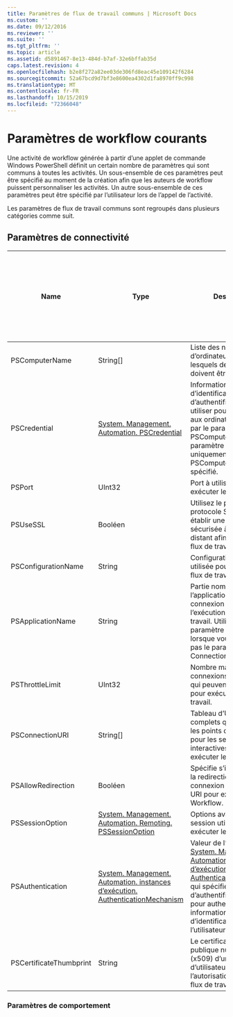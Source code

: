 ```yaml
---
title: Paramètres de flux de travail communs | Microsoft Docs
ms.custom: ''
ms.date: 09/12/2016
ms.reviewer: ''
ms.suite: ''
ms.tgt_pltfrm: ''
ms.topic: article
ms.assetid: d5891467-8e13-484d-b7af-32e6bffab35d
caps.latest.revision: 4
ms.openlocfilehash: b2e8f272a82ee03de306fd8eac45e109142f6284
ms.sourcegitcommit: 52a67bcd9d7bf3e8600ea4302d1fa8970ff9c998
ms.translationtype: MT
ms.contentlocale: fr-FR
ms.lasthandoff: 10/15/2019
ms.locfileid: "72366048"
---
```

# <a name="common-workflow-parameters"></a>Paramètres de workflow courants

Une activité de workflow générée à partir d’une applet de commande Windows PowerShell définit un certain nombre de paramètres qui sont communs à toutes les activités. Un sous-ensemble de ces paramètres peut être spécifié au moment de la création afin que les auteurs de workflow puissent personnaliser les activités. Un autre sous-ensemble de ces paramètres peut être spécifié par l’utilisateur lors de l’appel de l’activité.

Les paramètres de flux de travail communs sont regroupés dans plusieurs catégories comme suit.

## <a name="connectivity-parameters"></a>Paramètres de connectivité

|Name|Type|Description|Peut être spécifié par l’utilisateur final au moment de l’exécution ?|Peut être spécifié par l’auteur du flux de travail au moment de la création ?|Peut être spécifié par l’auteur du flux de travail au moment de l’instanciation ?|
|----------|----------|-----------------|-----------------------------------------------------|------------------------------------------------------------|-----------------------------------------------------------|
|PSComputerName|String[]|Liste des noms d’ordinateurs pour lesquels des travaux doivent être lancés.|Oui|Oui|Oui|
|PSCredential|[System. Management. Automation. PSCredential](/dotnet/api/System.Management.Automation.PSCredential)|Informations d’identification d’authentification à utiliser pour se connecter aux ordinateurs spécifiés par le paramètre PSComputerName. Ce paramètre est valide uniquement si PSComputerName est spécifié.|Oui|Oui|Oui|
|PSPort|UInt32|Port à utiliser pour exécuter le flux de travail.|Oui|Oui|Oui|
|PSUseSSL|Booléen|Utilisez le protocole protocole SSL (SSL) pour établir une connexion sécurisée à l’ordinateur distant afin d’exécuter le flux de travail.|Oui|Oui|Oui|
|PSConfigurationName|String|Configuration de session utilisée pour exécuter le flux de travail.|Oui|Oui|Oui|
|PSApplicationName|String|Partie nom de l’application de l’URI de connexion pour l’exécution du flux de travail. Utilisez ce paramètre uniquement lorsque vous n’utilisez pas le paramètre ConnectionURI.|Oui|Oui|Oui|
|PSThrottleLimit|UInt32|Nombre maximal de connexions simultanées qui peuvent être établies pour exécuter le flux de travail.|Oui|TBD|Oui|
|PSConnectionURI|String[]|Tableau d’URI qualifiés complets qui spécifient les points de terminaison pour les sessions interactives utilisées pour exécuter le Workflow.|Oui|Oui|Oui|
|PSAllowRedirection|Booléen|Spécifie s’il faut autoriser la redirection de cette connexion vers un autre URI pour exécuter le Workflow.|Oui|Oui|Oui|
|PSSessionOption|[System. Management. Automation. Remoting. PSSessionOption](/dotnet/api/System.Management.Automation.Remoting.PSSessionOption)|Options avancées pour la session utilisée pour exécuter le flux de travail.|Oui|Oui|Oui|
|PSAuthentication|[System. Management. Automation. instances d’exécution. AuthenticationMechanism](/dotnet/api/System.Management.Automation.Runspaces.AuthenticationMechanism)|Valeur de l’énumération [System. Management. Automation. instances d’exécution. AuthenticationMechanism](/dotnet/api/System.Management.Automation.Runspaces.AuthenticationMechanism) qui spécifie le mécanisme d’authentification utilisé pour authentifier les informations d’identification de l’utilisateur.|Oui|Oui|Oui|
|PSCertificateThumbprint|String|Le certificat de clé publique numérique (x509) d’un compte d’utilisateur qui a l’autorisation d’exécuter le flux de travail.|Oui|Oui|Oui|

### <a name="behavior-parameters"></a>Paramètres de comportement